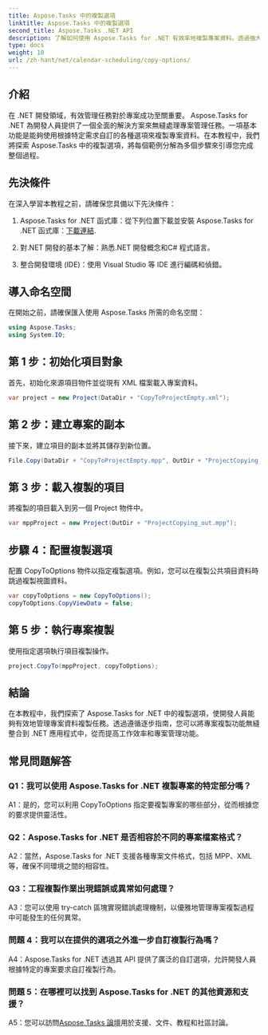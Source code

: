 ```yaml
---
title: Aspose.Tasks 中的複製選項
linktitle: Aspose.Tasks 中的複製選項
second_title: Aspose.Tasks .NET API
description: 了解如何使用 Aspose.Tasks for .NET 有效率地複製專案資料。透過強大的專案管理功能增強您的 .NET 應用程式。
type: docs
weight: 18
url: /zh-hant/net/calendar-scheduling/copy-options/
---
```

## 介紹

在 .NET 開發領域，有效管理任務對於專案成功至關重要。 Aspose.Tasks for .NET 為開發人員提供了一個全面的解決方案來無縫處理專案管理任務。一項基本功能是能夠使用根據特定需求自訂的各種選項來複製專案資料。在本教程中，我們將探索 Aspose.Tasks 中的複製選項，將每個範例分解為多個步驟來引導您完成整個過程。

## 先決條件

在深入學習本教程之前，請確保您具備以下先決條件：

1.  Aspose.Tasks for .NET 函式庫：從下列位置下載並安裝 Aspose.Tasks for .NET 函式庫：[下載連結](https://releases.aspose.com/tasks/net/).
   
2. 對.NET 開發的基本了解：熟悉.NET 開發概念和C# 程式語言。

3. 整合開發環境 (IDE)：使用 Visual Studio 等 IDE 進行編碼和偵錯。

## 導入命名空間

在開始之前，請確保匯入使用 Aspose.Tasks 所需的命名空間：

```csharp
using Aspose.Tasks;
using System.IO;


```

## 第 1 步：初始化項目對象

首先，初始化來源項目物件並從現有 XML 檔案載入專案資料。

```csharp
var project = new Project(DataDir + "CopyToProjectEmpty.xml");
```

## 第 2 步：建立專案的副本

接下來，建立項目的副本並將其儲存到新位置。

```csharp
File.Copy(DataDir + "CopyToProjectEmpty.mpp", OutDir + "ProjectCopying_out.mpp", true);
```

## 第 3 步：載入複製的項目

將複製的項目載入到另一個 Project 物件中。

```csharp
var mppProject = new Project(OutDir + "ProjectCopying_out.mpp");
```

## 步驟 4：配置複製選項

配置 CopyToOptions 物件以指定複製選項。例如，您可以在複製公共項目資料時跳過複製視圖資料。

```csharp
var copyToOptions = new CopyToOptions();
copyToOptions.CopyViewData = false;
```

## 第 5 步：執行專案複製

使用指定選項執行項目複製操作。

```csharp
project.CopyTo(mppProject, copyToOptions);
```

## 結論

在本教程中，我們探索了 Aspose.Tasks for .NET 中的複製選項，使開發人員能夠有效地管理專案資料複製任務。透過遵循逐步指南，您可以將專案複製功能無縫整合到 .NET 應用程式中，從而提高工作效率和專案管理功能。

## 常見問題解答

### Q1：我可以使用 Aspose.Tasks for .NET 複製專案的特定部分嗎？

A1：是的，您可以利用 CopyToOptions 指定要複製專案的哪些部分，從而根據您的要求提供靈活性。

### Q2：Aspose.Tasks for .NET 是否相容於不同的專案檔案格式？

A2：當然，Aspose.Tasks for .NET 支援各種專案文件格式，包括 MPP、XML 等，確保不同環境之間的相容性。

### Q3：工程複製作業出現錯誤或異常如何處理？

A3：您可以使用 try-catch 區塊實現錯誤處理機制，以優雅地管理專案複製過程中可能發生的任何異常。

### 問題 4：我可以在提供的選項之外進一步自訂複製行為嗎？

A4：Aspose.Tasks for .NET 透過其 API 提供了廣泛的自訂選項，允許開發人員根據特定的專案要求自訂複製行為。

### 問題 5：在哪裡可以找到 Aspose.Tasks for .NET 的其他資源和支援？

 A5：您可以訪問[Aspose.Tasks 論壇](https://forum.aspose.com/c/tasks/15)用於支援、文件、教程和社區討論。